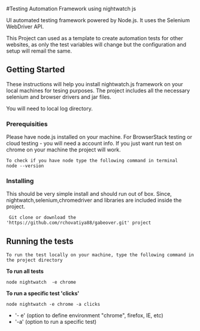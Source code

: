 
#Testing Automation Framework using nightwatch js

UI automated testing framework powered by Node.js. It uses the Selenium WebDriver API. 

This Project can used as a template to create automation tests for other websites, as only the test variables will change but the configuration and setup will remail the same. 


## Getting Started

These instructions will help you install nightwatch.js framework on your local machines for tesing purposes. The project includes 
all the necessary selenium and browser drivers and jar files. 

You will need to local log directory. 
    
### Prerequisities

Please have node.js installed on your machine.
For BrowserStack testing or cloud testing - you will need a account info. If you just want run test on chrome on your machine 
the project will work. 

```
To check if you have node type the following command in terminal 
node --version
```


### Installing

  This should be very simple install and should run out of box. Since, nightwatch,selenium,chromedriver and
    libraries are included inside the project. 
  
    
```
 Git clone or download the 'https://github.com/rchovatiya88/gabeover.git' project
```

## Running the tests

    To run the test locally on your machine, type the following command in the project directory
   
**To run all tests**
```
node nightwatch  -e chrome 
```

**To run a specific test 'clicks'**
```
node nightwatch -e chrome -a clicks 
```

  * '- e' (option to define environment "chrome", firefox, IE, etc)
  * '-a'  (option to run a specific test)
 






